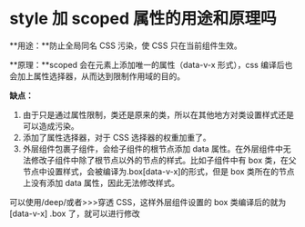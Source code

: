 # style 加 scoped 属性的用途和原理吗

**用途：**防止全局同名 CSS 污染，使 CSS 只在当前组件生效。

**原理：**scoped 会在元素上添加唯一的属性（data-v-x 形式），css 编译后也会加上属性选择器，从而达到限制作用域的目的。

**缺点：**

1. 由于只是通过属性限制，类还是原来的类，所以在其他地方对类设置样式还是可以造成污染。
2. 添加了属性选择器，对于 CSS 选择器的权重加重了。
3. 外层组件包裹子组件，会给子组件的根节点添加 data 属性。在外层组件中无法修改子组件中除了根节点以外的节点的样式。比如子组件中有 box 类，在父节点中设置样式，会被编译为.box[data-v-x]的形式，但是 box 类所在的节点上没有添加 data 属性，因此无法修改样式。

可以使用/deep/或者>>>穿透 CSS，这样外层组件设置的 box 类编译后的就为[data-v-x] .box 了，就可以进行修改
